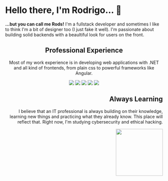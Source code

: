 # Hello there, I'm Rodrigo... 👋
**...but you can call me Rods!**
I'm a fullstack developer and sometimes I like to think I'm a bit of designer too (I just fake it well). I'm passionate about building solid backends with a beaultiful look for users on the front.


<h2 align="center">Professional Experience</h2>
<p align="center">Most of my work experience is in developing web applications with .NET and all kind of frontends, from plain css to powerful frameworks like Angular.</p>

<p align="center">
  <img src="https://img.shields.io/badge/.NET-C7B6EA?style=for-the-badge&logo=dotnet&logoColor=333333" />
  <img src="https://img.shields.io/badge/Angular-BBBAEA?style=for-the-badge&logo=angular&logoColor=333333" />
  <img src="https://img.shields.io/badge/Git-AEBEEA?style=for-the-badge&logo=git&logoColor=333333" />
  <img src="https://img.shields.io/badge/mysql-A1C2EA?style=for-the-badge&logo=mysql&logoColor=333333" />
  <img src="https://img.shields.io/badge/sql%20server-96C6EA?style=for-the-badge&logoColor=333333" />
</p>


<h2 align="right">Always Learning</h2>
<p align="right">I believe that an IT professional is always building on their knowledge, learning new things and practicing what they already know. This place will reflect that. Right now, I'm studying cybersecurity and ethical hacking.</p>

<p align="right">
  <img height="150px" src="https://github-readme-stats.vercel.app/api?username=lRods&theme=transparent&bg_color=0D1117&border_color=C7B6EA&show_icons=true&icon_color=AEBEEA&title_color=C7B6EA&text_color=96C6EA" />
</p>
